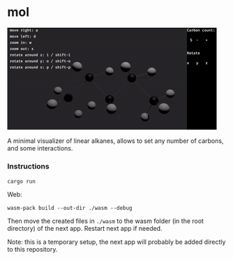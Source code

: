# mol

![demo](./img/demo.gif)

A minimal visualizer of linear alkanes, allows to set any number of carbons, and some interactions.

### Instructions
```
cargo run
```

Web:

```
wasm-pack build --out-dir ./wasm --debug
```

Then move the created files in `./wasm` to the wasm folder (in the root directory) of the next app. Restart next app if needed.

Note: this is a temporary setup, the next app will probably be added directly to this repository.
